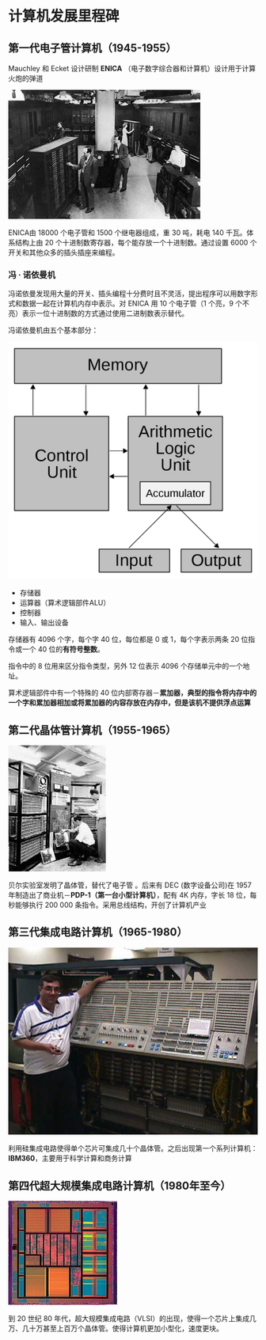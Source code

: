 # 计算机发展里程碑

## 第一代电子管计算机（1945-1955）

Mauchley 和 Ecket 设计研制 **ENICA** （电子数字综合器和计算机）设计用于计算火炮的弹道  

![](../.gitbook/assets/di-yi-dai-dian-zi-guan-ji-suan-ji-.jpg)

ENICA由 18000 个电子管和 1500 个继电器组成，重 30 吨，耗电 140 千瓦。体系结构上由 20 个十进制数寄存器，每个能存放一个十进制数。通过设置 6000 个开关和其他众多的插头插座来编程。

### 冯 · 诺依曼机

冯诺依曼发现用大量的开关、插头编程十分费时且不灵活，提出程序可以用数字形式和数据一起在计算机内存中表示。对 ENICA 用 10 个电子管（1 个亮，9 个不亮）表示一位十进制数的方式通过使用二进制数表示替代。

冯诺依曼机由五个基本部分：  

![](../.gitbook/assets/feng-nuo-yi-man-ji-.png)

* 存储器
* 运算器（算术逻辑部件ALU）
* 控制器
* 输入、输出设备

存储器有 4096 个字，每个字 40 位，每位都是 0 或 1，每个字表示两条 20 位指令或一个 40 位的**有符号整数**。

指令中的 8 位用来区分指令类型，另外 12 位表示 4096 个存储单元中的一个地址。

算术逻辑部件中有一个特殊的 40 位内部寄存器－**累加器，**典型的指令将内存中的一个字和累加器相加或将累加器的内容存放在内存中，但是**该机不提供浮点运算**

## 第二代晶体管计算机（1955-1965）

![](../.gitbook/assets/di-er-dai-jing-ti-guan-ji-suan-ji-.jpeg)

贝尔实验室发明了晶体管，替代了电子管  。后来有 DEC \(数字设备公司\)在 1957 年制造出了商业机－**PDP-1（第一台小型计算机）**，配有 4K 内存，字长 18 位，每秒能够执行 200 000 条指令。采用总线结构，开创了计算机产业

## 第三代集成电路计算机（1965-1980）

![](../.gitbook/assets/di-san-dai-ji-cheng-dian-lu-ji-suan-ji-.jpg)

利用硅集成电路使得单个芯片可集成几十个晶体管。之后出现第一个系列计算机：**IBM360**，主要用于科学计算和商务计算

## 第四代超大规模集成电路计算机（1980年至今）

![](../.gitbook/assets/chao-da-gui-mo-ji-cheng-dian-lu-ji-suan-ji-.jpg)

到 20 世纪 80 年代，超大规模集成电路（VLSI）的出现，使得一个芯片上集成几万、几十万甚至上百万个晶体管。使得计算机更加小型化，速度更块。

